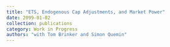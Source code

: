 ```yaml
---
title: "ETS, Endogenous Cap Adjustments, and Market Power"
date: 2099-01-02
collection: publications
category: Work in Progress
authors: "with Tom Brinker and Simon Quemin"
---
```


